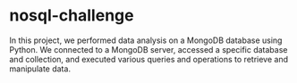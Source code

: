 # nosql-challenge
In this project, we performed data analysis on a MongoDB database using Python. We connected to a MongoDB server, accessed a specific database and collection, and executed various queries and operations to retrieve and manipulate data.

